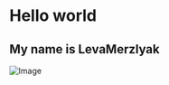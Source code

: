 ﻿# Hello world

## My name is LevaMerzlyak

![Image](https://levamerzlyak.github.io/hello-world-page/images/IMG_7627small.jpg)